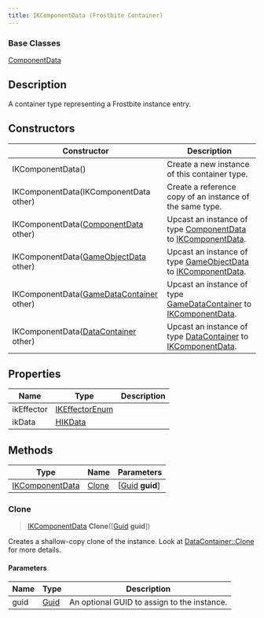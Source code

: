 ```yaml
---
title: IKComponentData (Frostbite Container)
---
```

### Base Classes

[ComponentData](ComponentData)

## Description

A container type representing a Frostbite instance entry.

## Constructors

| Constructor                                                                | Description                                                                                                           |
| -------------------------------------------------------------------------- | --------------------------------------------------------------------------------------------------------------------- |
| IKComponentData()                                                          | Create a new instance of this container type.                                                                         |
| IKComponentData(IKComponentData other)                                     | Create a reference copy of an instance of the same type.                                                              |
| IKComponentData([ComponentData](ComponentData) other)                      | Upcast an instance of type [ComponentData](ComponentData) to [IKComponentData](IKComponentData).                      |
| IKComponentData([GameObjectData](GameObjectData) other)                    | Upcast an instance of type [GameObjectData](GameObjectData) to [IKComponentData](IKComponentData).                    |
| IKComponentData([GameDataContainer](GameDataContainer) other)              | Upcast an instance of type [GameDataContainer](GameDataContainer) to [IKComponentData](IKComponentData).              |
| IKComponentData([DataContainer](/vext/ref/cls/shr/datacontainer) other) | Upcast an instance of type [DataContainer](/vext/ref/cls/shr/datacontainer) to [IKComponentData](IKComponentData). |

## Properties

| Name       | Type                             | Description |
| ---------- | -------------------------------- | ----------- |
| ikEffector | [IKEffectorEnum](IKEffectorEnum) |             |
| ikData     | [HIKData](HIKData)               |             |

## Methods

| Type                               | Name            | Parameters                                     |
| ---------------------------------- | --------------- | ---------------------------------------------- |
| [IKComponentData](IKComponentData) | [Clone](#clone) | \[[Guid](/vext/ref/cls/shr/guid) **guid**\] |

### Clone

> [IKComponentData](IKComponentData) **Clone**(\[[Guid](/vext/ref/cls/shr/guid) **guid**\])

Creates a shallow-copy clone of the instance. Look at [DataContainer::Clone](/vext/ref/cls/shr/datacontainer#clone) for more details.

#### Parameters

| Name | Type         | Description                                 |
| ---- | ------------ | ------------------------------------------- |
| guid | [Guid](Guid) | An optional GUID to assign to the instance. |
